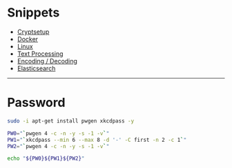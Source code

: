 # Snippets

* [Cryptsetup](cryptsetup.md)
* [Docker](docker.md)
* [Linux](linux.md)
* [Text Processing](text-processing.md)
* [Encoding / Decoding](encoding-decoding.md)
* [Elasticsearch](elasticsearch.md)

---

# Password
```bash
sudo -i apt-get install pwgen xkcdpass -y

PW0="`pwgen 4 -c -n -y -s -1 -v`"
PW1="`xkcdpass --min 6 --max 8 -d '-' -C first -n 2 -c 1`"
PW2="`pwgen 4 -c -n -y -s -1 -v`"

echo "${PW0}${PW1}${PW2}"
```
